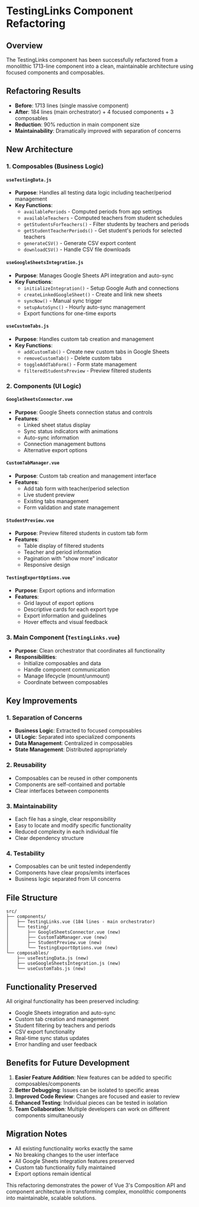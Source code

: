 # TestingLinks Component Refactoring

## Overview
The TestingLinks component has been successfully refactored from a monolithic 1713-line component into a clean, maintainable architecture using focused components and composables.

## Refactoring Results
- **Before**: 1713 lines (single massive component)
- **After**: 184 lines (main orchestrator) + 4 focused components + 3 composables
- **Reduction**: 90% reduction in main component size
- **Maintainability**: Dramatically improved with separation of concerns

## New Architecture

### 1. Composables (Business Logic)

#### `useTestingData.js`
- **Purpose**: Handles all testing data logic including teacher/period management
- **Key Functions**:
  - `availablePeriods` - Computed periods from app settings
  - `availableTeachers` - Computed teachers from student schedules
  - `getStudentsForTeachers()` - Filter students by teachers and periods
  - `getStudentTeacherPeriods()` - Get student's periods for selected teachers
  - `generateCSV()` - Generate CSV export content
  - `downloadCSV()` - Handle CSV file downloads

#### `useGoogleSheetsIntegration.js`
- **Purpose**: Manages Google Sheets API integration and auto-sync
- **Key Functions**:
  - `initializeIntegration()` - Setup Google Auth and connections
  - `createLinkedGoogleSheet()` - Create and link new sheets
  - `syncNow()` - Manual sync trigger
  - `setupAutoSync()` - Hourly auto-sync management
  - Export functions for one-time exports

#### `useCustomTabs.js`
- **Purpose**: Handles custom tab creation and management
- **Key Functions**:
  - `addCustomTab()` - Create new custom tabs in Google Sheets
  - `removeCustomTab()` - Delete custom tabs
  - `toggleAddTabForm()` - Form state management
  - `filteredStudentsPreview` - Preview filtered students

### 2. Components (UI Logic)

#### `GoogleSheetsConnector.vue`
- **Purpose**: Google Sheets connection status and controls
- **Features**:
  - Linked sheet status display
  - Sync status indicators with animations
  - Auto-sync information
  - Connection management buttons
  - Alternative export options

#### `CustomTabManager.vue`
- **Purpose**: Custom tab creation and management interface
- **Features**:
  - Add tab form with teacher/period selection
  - Live student preview
  - Existing tabs management
  - Form validation and state management

#### `StudentPreview.vue`
- **Purpose**: Preview filtered students in custom tab form
- **Features**:
  - Table display of filtered students
  - Teacher and period information
  - Pagination with "show more" indicator
  - Responsive design

#### `TestingExportOptions.vue`
- **Purpose**: Export options and information
- **Features**:
  - Grid layout of export options
  - Descriptive cards for each export type
  - Export information and guidelines
  - Hover effects and visual feedback

### 3. Main Component (`TestingLinks.vue`)
- **Purpose**: Clean orchestrator that coordinates all functionality
- **Responsibilities**:
  - Initialize composables and data
  - Handle component communication
  - Manage lifecycle (mount/unmount)
  - Coordinate between composables

## Key Improvements

### 1. Separation of Concerns
- **Business Logic**: Extracted to focused composables
- **UI Logic**: Separated into specialized components
- **Data Management**: Centralized in composables
- **State Management**: Distributed appropriately

### 2. Reusability
- Composables can be reused in other components
- Components are self-contained and portable
- Clear interfaces between components

### 3. Maintainability
- Each file has a single, clear responsibility
- Easy to locate and modify specific functionality
- Reduced complexity in each individual file
- Clear dependency structure

### 4. Testability
- Composables can be unit tested independently
- Components have clear props/emits interfaces
- Business logic separated from UI concerns

## File Structure
```
src/
├── components/
│   ├── TestingLinks.vue (184 lines - main orchestrator)
│   └── testing/
│       ├── GoogleSheetsConnector.vue (new)
│       ├── CustomTabManager.vue (new)
│       ├── StudentPreview.vue (new)
│       └── TestingExportOptions.vue (new)
└── composables/
    ├── useTestingData.js (new)
    ├── useGoogleSheetsIntegration.js (new)
    └── useCustomTabs.js (new)
```

## Functionality Preserved
All original functionality has been preserved including:
- Google Sheets integration and auto-sync
- Custom tab creation and management
- Student filtering by teachers and periods
- CSV export functionality
- Real-time sync status updates
- Error handling and user feedback

## Benefits for Future Development
1. **Easier Feature Addition**: New features can be added to specific composables/components
2. **Better Debugging**: Issues can be isolated to specific areas
3. **Improved Code Review**: Changes are focused and easier to review
4. **Enhanced Testing**: Individual pieces can be tested in isolation
5. **Team Collaboration**: Multiple developers can work on different components simultaneously

## Migration Notes
- All existing functionality works exactly the same
- No breaking changes to the user interface
- All Google Sheets integration features preserved
- Custom tab functionality fully maintained
- Export options remain identical

This refactoring demonstrates the power of Vue 3's Composition API and component architecture in transforming complex, monolithic components into maintainable, scalable solutions. 